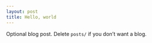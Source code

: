 ```yaml
---
layout: post
title: Hello, world
---
```

Optional blog post. Delete `posts/` if you don’t want a blog.